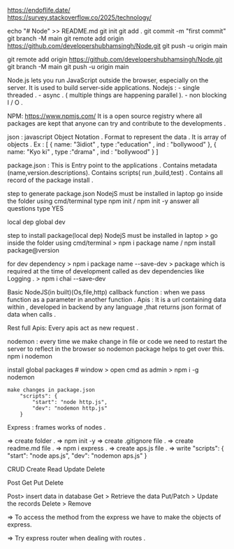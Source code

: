 https://endoflife.date/  
https://survey.stackoverflow.co/2025/technology/

echo "# Node" >> README.md
git init
git add .
git commit -m "first commit"
git branch -M main
git remote add origin https://github.com/developershubhamsingh/Node.git
git push -u origin main

git remote add origin https://github.com/developershubhamsingh/Node.git
git branch -M main
git push -u origin main


Node.js lets you run JavaScript outside the browser, especially on the server.
It is used to build server-side applications.
Nodejs : 
    - single threaded . 
    - async . ( multiple things are happening parallel ).
    - non blocking I / O .

NPM: https://www.npmjs.com/
    It is a open source registry where all packages are kept that anyone can try and contribute to the developments .

    
json : 
    javascript Object Notation .
    Format to represent the data .
    It is array of objects .
Ex : [
        {
            name: "3idiot" ,
            type :"education" ,
            ind : "bollywood"
        },
        {
            name: "Kyo ki" ,
            type :"drama" ,
            ind : "bollywood"
        }
    ]

package.json : 
        This is Entry point to the applications .
        Contains metadata (name,version.descriptions).
        Contains scripts( run ,build,test) .
        Contains all record of the package install .

step to generate package.json 
     NodejS must be installed in laptop
     go inside the folder using cmd/terminal
     type npm init / npm init -y
     answer all questions
     type YES

    
local dep
global
dev

step to install package(local dep)
    NodejS must be installed in laptop
    > go inside the folder using cmd/terminal
    > npm i package name / npm install package@version

for dev dependency
    > npm i package name --save-dev
    > package which is required at the time of development called as dev dependencies like Logging .
    > npm i chai --save-dev 
    
Basic NodeJS(in built)(Os,file,http)
callback function : when we pass function as a parameter in another function .
Apis : It is a url containing data within , developed in backend by any language ,that returns json format of data when calls . 

Rest full Apis: Every apis act as new request . 

nodemon : 
    every time we make change in file or code we need to restart the server to reflect in the browser so nodemon package helps to get over this.
    npm i nodemon

install global packages
    # window
    > open cmd as admin
    > npm i -g nodemon
    
    make changes in package.json
        "scripts": {
            "start": "node http.js",
            "dev": "nodemon http.js"
        }
Express : frames works of nodes .

=> create folder .
=> npm init -y
=> create .gitignore file .
=> create readme.md file .
=> npm i express .
=> create aps.js file .
=> write "scripts": {
            "start": "node aps.js",
            "dev": "nodemon aps.js"
        }

CRUD
Create Read Update Delete

Post   Get  Put    Delete

Post> insert data in database
Get > Retrieve the data
Put/Patch > Update the records
Delete > Remove

=> To access the method from the express we have to make the objects of express.

=> Try express router when dealing with routes . 